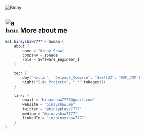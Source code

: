![Binay](https://github.com/binayshaw7777/binayshaw7777/assets/62587060/37dd913d-ded9-45a4-bf67-8bbba405f5dc)


## <img width="45" alt="about" src="https://raw.github.com/SebastianAigner/SebastianAigner/master/about.png"> More about me
```kotlin
val binayshaw7777 = human {
    about {
        name = "Binay Shaw"
        company = Ionage
        role = Software_Engineer_1
    }

    tech {
        day("Kotlin", "Jetpack_Compose", "SwiftUI", "KMP_CMP")
        night("Side_Projects", ".*".toRegex())
    }

    links {
        email = "binayshaw7777@gmail.com"
        website = "binayshaw.me"
        twitter = "@binayplays7777"
        medium = "@binayshaw7777"
        linkedIn = "in/binayshaw7777"
    }
}
```

</div-->
